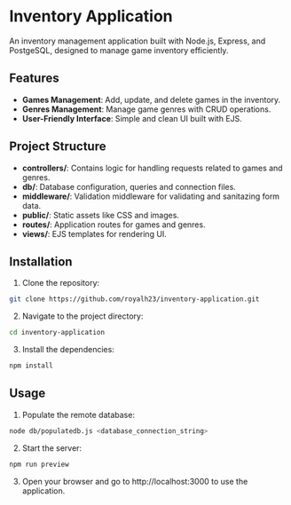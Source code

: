 # Inventory Application

An inventory management application built with Node.js, Express, and PostgeSQL, designed to manage game inventory efficiently.

## Features

- **Games Management**: Add, update, and delete games in the inventory.
- **Genres Management**: Manage game genres with CRUD operations.
- **User-Friendly Interface**: Simple and clean UI built with EJS.

## Project Structure

- **controllers/**: Contains logic for handling requests related to games and genres.
- **db/**: Database configuration, queries and connection files.
- **middleware/**: Validation middleware for validating and sanitazing form data.
- **public/**: Static assets like CSS and images.
- **routes/**: Application routes for games and genres.
- **views/**: EJS templates for rendering UI.

## Installation

1. Clone the repository:

```bash
git clone https://github.com/royalh23/inventory-application.git
```

2. Navigate to the project directory:

```bash
cd inventory-application
```

3. Install the dependencies:

```bash
npm install
```

## Usage

1. Populate the remote database:

```bash
node db/populatedb.js <database_connection_string>
```

2. Start the server:

```bash
npm run preview
```

3. Open your browser and go to http://localhost:3000 to use the application.
